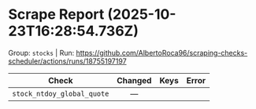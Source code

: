 # Scrape Report (2025-10-23T16:28:54.736Z)

Group: `stocks`  |  Run: https://github.com/AlbertoRoca96/scraping-checks-scheduler/actions/runs/18755197197

| Check | Changed | Keys | Error |
|---|:---:|:--|:--|
| `stock_ntdoy_global_quote` | — |  |  |
